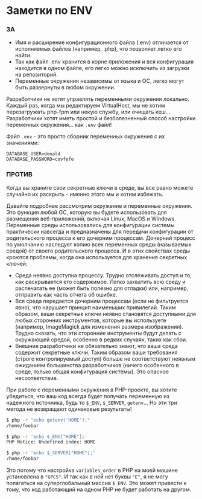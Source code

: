 # Заметки по ENV

### ЗА
* Имя и расширение конфигурационного файла (.env) отличается от исполняемых файлов (например, .php), что позволяет легко его найти.
* Так как файл .env хранится в корне приложения и вся конфигурация находится в одном файле, его легко можно исключить из загрузки на репозиторий.
* Переменные окружения независимы от языка и ОС, легко могут быть развернуты в любом окружении.

Разработчики не хотят управлять переменными окружения локально. Каждый раз, когда мы редактируем VirtualHost, мы не хотим перезагружать php-fpm или некую службу, или очищать кеш... Разработчики хотят иметь простой и безболезненный способ настройки переменных окружения... как `.env` файл!

Файл `.env` - это просто сборник переменных окружения с их значениями:
```env
DATABASE_USER=donald
DATABASE_PASSWORD=covfefe
```

### ПРОТИВ
Когда вы храните свои секретные ключи в среде, вы все равно можете случайно их раскрыть - именно этого мы и хотим избежать.

Давайте подробнее рассмотрим окружение и переменные окружения. Это функция любой ОС, которую вы будете использовать для размещения веб-приложений, включая Linux, MacOS и Windows. Переменные среды использовались для конфигурации системы практически навсегда и предназначены для передачи конфигурации от родительского процесса к его дочерним процессам. Дочерний процесс по умолчанию наследует копию всех переменных среды (называемых средой) от своего родительского процесса.
И в этих свойствах среды кроются проблемы, когда она используется для хранения секретных ключей:
* Среда неявно доступна процессу. Трудно отслеживать доступ и то, как раскрывается его содержимое. Легко захватить всю среду и распечатать ее (может быть полезно для отладки) или, например, отправить как часть отчета об ошибке.
* Вся среда передается дочерним процессам (если не фильтруется явно), что нарушает принцип наименьших привилегий. Таким образом, ваши секретные ключи неявно становятся доступными для любых сторонних инструментов, которые вы используете (например, ImageMagick для изменения размера изображения). Трудно сказать, что эти сторонние инструменты будут делать с окружающей средой, особенно в редких случаях, таких как сбои.
* Внешние разработчики не обязательно знают, что ваша среда содержит секретные ключи. Таким образом ваши требования (строго контролируемый доступ) больше не соответствуют неявным ожиданиям большинства разработчиков (ничего особенного в среде, только общая конфигурация системы). Это опасное несоответствие.

При работе с переменными окружения в PHP-проекте, вы хотите убедиться, что ваш код всегда будет получать переменную из надежного источника, будь то `$_ENV`, `$_SERVER`, `getenv`... Но эти три метода не возвращают одинаковые результаты!
```bash
$ php -r "echo getenv('HOME');"
/home/foobar

$ php -r 'echo $_ENV["HOME"];'
PHP Notice: Undefined index: HOME

$ php -r 'echo $_SERVER["HOME"];'
/home/foobar
```
Это потому что настройка `variables_order` в PHP на моей машине установлена в `"GPCS"`. И так как в ней нет буквы `"E"`, я не могу полагаться на суперглобальный массив `$_ENV`. Это может привести к тому, что код работающий на одном PHP не будет работать на другом.


